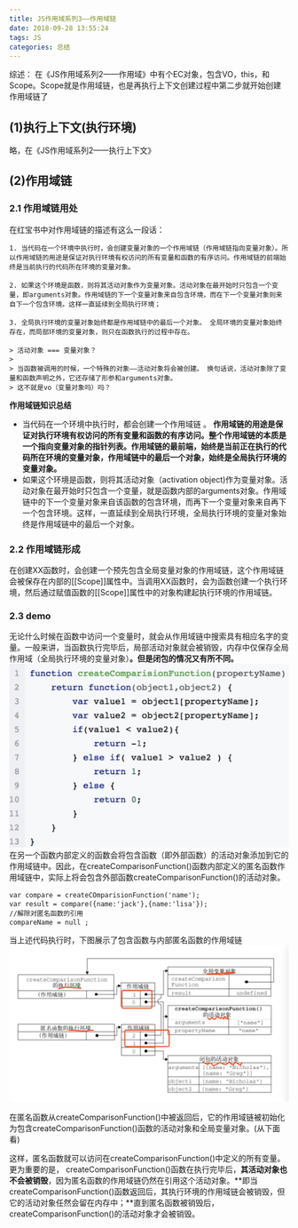 ```yaml
---
title: JS作用域系列3——作用域链
date: 2018-09-28 13:55:24
tags: JS
categories: 总结
---
```


综述：
    在《JS作用域系列2——作用域》中有个EC对象，包含VO，this，和Scope。Scope就是作用域链，也是再执行上下文创建过程中第二步就开始创建作用域链了
    
<!-- more -->
## (1)执行上下文(执行环境)
略，在《JS作用域系列2——执行上下文》


## (2)作用域链

### 2.1 作用域链用处

在红宝书中对作用域链的描述有这么一段话：

    1. 当代码在一个环境中执行时，会创建变量对象的一个作用域链（作用域链指向变量对象）。所以作用域链的用途是保证对执行环境有权访问的所有变量和函数的有序访问。作用域链的前端始终是当前执行的代码所在环境的变量对象。
        
    2. 如果这个环境是函数，则将其活动对象作为变量对象。活动对象在最开始时只包含一个变量，即arguments对象。作用域链的下一个变量对象来自包含环境，而在下一个变量对象则来自下一个包含环境。这样一直延续到全局执行环境；
    
    3. 全局执行环境的变量对象始终都是作用域链中的最后一个对象。 全局环境的变量对象始终存在，而局部环境的变量对象，则只在函数执行的过程中存在。

    > 活动对象 === 变量对象？
    > 
    > 当函数被调用的时候，一个特殊的对象——活动对象将会被创建。 换句话说，活动对象除了变量和函数声明之外，它还存储了形参和arguments对象。
    > 这不就是vo（变量对象吗）吗？


**作用域链知识总结**

 - 当代码在一个环境中执行时，都会创建一个作用域链
。 **作用域链的用途是保证对执行环境有权访问的所有变量和函数的有序访问。整个作用域链的本质是一个指向变量对象的指针列表。作用域链的最前端，始终是当前正在执行的代码所在环境的变量对象，作用域链中的最后一个对象，始终是全局执行环境的变量对象。**
 - 如果这个环境是函数，则将其活动对象（activation object)作为变量对象。活动对象在最开始时只包含一个变量，就是函数内部的arguments对象。作用域链中的下一个变量对象来自该函数的包含环境，而再下一个变量对象来自再下一个包含环境。这样，一直延续到全局执行环境，全局执行环境的变量对象始终是作用域链中的最后一个对象。

### 2.2 作用域链形成
  在创建XX函数时，会创建一个预先包含全局变量对象的作用域链，这个作用域链会被保存在内部的[[Scope]]属性中。当调用XX函数时，会为函数创建一个执行环境，然后通过赋值函数的[[Scope]]属性中的对象构建起执行环境的作用域链。

### 2.3 demo
无论什么时候在函数中访问一个变量时，就会从作用域链中搜索具有相应名字的变量。一般来讲，当函数执行完毕后，局部活动对象就会被销毁，内存中仅保存全局作用域（全局执行环境的变量对象）**。但是闭包的情况又有所不同。**
![此处输入图片的描述][4]
在另一个函数内部定义的函数会将包含函数（即外部函数）的活动对象添加到它的作用域链中。因此，在createComparisonFunction()函数内部定义的匿名函数作用域链中，实际上将会包含外部函数createComparisonFunction()的活动对象。

    var compare = createCOmparisionFunction('name');
    var result = compare({name:'jack'},{name:'lisa'});
    //解除对匿名函数的引用
    compareName = null ;
    
当上述代码执行时，下图展示了包含函数与内部匿名函数的作用域链 ![此处输入图片的描述][5]

在匿名函数从createComparisonFunction()中被返回后，它的作用域链被初始化为包含createComparisonFunction()函数的活动对象和全局变量对象。(从下面看)

这样，匿名函数就可以访问在createComparisonFunction()中定义的所有变量。更为重要的是， createComparisonFunction()函数在执行完毕后，**其活动对象也不会被销毁**，因为匿名函数的作用域链仍然在引用这个活动对象。**即当createComparisonFunction()函数返回后，其执行环境的作用域链会被销毁，但它的活动对象任然会留在内存中；**直到匿名函数被销毁后，createComparisonFunction()的活动对象才会被销毁。


  [1]: https://raw.githubusercontent.com/XYooo/image/master/this1.png
  [2]: https://raw.githubusercontent.com/XYooo/image/master/this2.png
  [3]: https://raw.githubusercontent.com/XYooo/image/master/this3.png
  [4]: https://raw.githubusercontent.com/XYooo/image/master/this4.png
  [5]: https://raw.githubusercontent.com/XYooo/image/master/this5.png